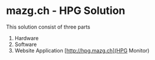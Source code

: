 # mazg.ch - HPG Solution

This solution consist of three parts 
1. Hardware
2. Software
3. Website Application [http://hpg.mazg.ch](HPG Monitor)
